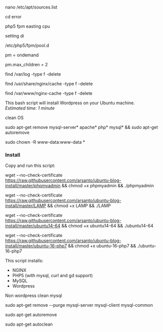 nano /etc/apt/sources.list

cd error


php5 fpm easting cpu


setting di 

/etc/php5/fpm/pool.d


pm = ondemand


pm.max_children = 2



find /var/log -type f -delete


find /usr/share/nginx/cache -type f -delete

find /var/www/nginx-cache -type f -delete




This bash script will install Wordpress on your Ubuntu machine.  
_Estimated time: 1 minute_ 

clean OS

sudo apt-get remove mysql-server* apache* php* mysql* && sudo apt-get autoremove

sudo chown -R www-data:www-data *



### Install
Copy and run this script:  



wget --no-check-certificate https://raw.githubusercontent.com/arsanto/ubuntu-blog-install/master/phpmyadmin && chmod +x phpmyadmin && ./phpmyadmin




wget --no-check-certificate https://raw.githubusercontent.com/arsanto/ubuntu-blog-install/master/LAMP && chmod +x LAMP && ./LAMP



wget --no-check-certificate  https://raw.githubusercontent.com/arsanto/ubuntu-blog-install/master/ubuntu14-64 && chmod +x ubuntu14-64 && ./ubuntu14-64


wget --no-check-certificate https://raw.githubusercontent.com/arsanto/ubuntu-blog-install/master/ubuntu-16-php7 && chmod +x ubuntu-16-php7 && ./ubuntu-16-php7



This script installs:
- NGINX
- PHP5 (with mysql, curl and gd support)
- MySQL
- Wordpress


Non wordpress clean mysql 

sudo apt-get remove --purge mysql-server mysql-client mysql-common

sudo apt-get autoremove

sudo apt-get autoclean
